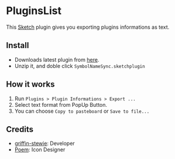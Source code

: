 # PluginsList

This [Sketch](https://www.sketchapp.com/) plugin gives you exporting plugins informations as text.

## Install

- Downloads latest plugin from [here](https://github.com/griffin-stewie/PluginsList/releases/latest).
- Unzip it, and doble click `SymbolNameSync.sketchplugin`

## How it works

1. Run `Plugins > Plugin Informations > Export ...`
1. Select text format from PopUp Button.
1. You can choose `Copy to pasteboard` or `Save to file...`

## Credits

- [griffin-stewie](https://griffin-stewie.github.io/): Developer
- [Poem](https://dribbble.com/poem_f): Icon Designer
